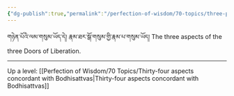 ```yaml
---
{"dg-publish":true,"permalink":"/perfection-of-wisdom/70-topics/three-paths-of-antidotes/"}
---
```


གཉེན་པོའི་ལམ་གསུམ་ཡོད་དེ། རྣམ་ཐར་སྒོ་གསུམ་གྱི་རྣམ་པ་གསུམ་ཡོད།
The three aspects of the three Doors of Liberation.

---
Up a level: [[Perfection of Wisdom/70 Topics/Thirty-four aspects concordant with Bodhisattvas\|Thirty-four aspects concordant with Bodhisattvas]]